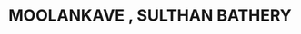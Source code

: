 ---
title: MOOLANKAVE , SULTHAN BATHERY
url: /moolankave-sulthan-bathery/
latitude: 11.668
longitude: 76.282
---